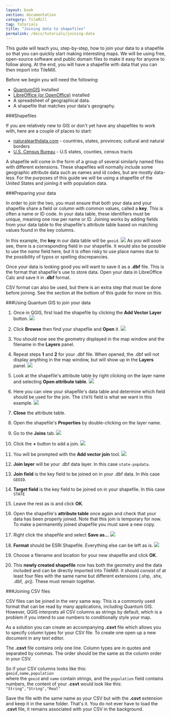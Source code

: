 ```yaml
---
layout: book
section: documentation
category: TileMill
tag: Tutorials
title: "Joining data to shapefiles"
permalink: /docs/tutorials/joining-data
---
```


This guide will teach you, step-by-step, how to join your data to a shapefile so that you can quickly start making interesting maps. We will be using free, open-source software and public domain files to make it easy for anyone to follow along. At the end, you will have a shapefile with data that you can then import into TileMill.

Before we begin you will need the following:

* [QuantumGIS](http://www.qgis.org/) installed
* [LibreOffice (or OpenOffice)](http://www.libreoffice.org/download/) installed
* A spreadsheet of geographical data.
* A shapefile that matches your data's geography.

###Shapefiles

If you are relatively new to GIS or don't yet have any shapefiles to work with, here are a couple of places to start:

* [naturalearthdata.com](http://naturalearthdata.com/downloads/) - countries, states, provinces; cultural and natural borders
* [U.S. Census Bureau](http://www.census.gov/geo/www/tiger/shp.html) - U.S states, counties, census tracts

A shapefile will come in the form of a group of several similarly named files with different extensions. These shapefiles will normally include some geographic attribute data such as names and id codes, but are mostly data-less. For the purposes of this guide we will be using a shapefile of the United States and joining it with population data.

###Preparing your data

In order to join the two, you must ensure that both your data and your shapefile share a field or column with common values, called a **key**. This is often a name or ID code. In your data table, these identifiers must be unique, meaning one row per name or ID. Joining works by adding fields from your data table to the shapefile's attribute table based on matching values found in the key columns.

In this example, the **key** in our data table will be `geoid`.
  ![](/tilemill/assets/pages/qgis-joins-5.png)
As you will soon see, there is a corresponding field in our shapefile. It would also be possible to use the *name* field here, but it is often risky to use place names due to the possibility of typos or spelling discrepancies.

Once your data is looking good you will want to save it as a **.dbf** file. This is the format that shapefile's use to store data. Open your data in LibreOffice Calc and save it in **.dbf** format.

CSV format can also be used, but there is an extra step that must be done before joining. See the section at the bottom of this guide for more on this.

###Using Quantum GIS to join your data

1. Once in QGIS, first load the shapefile by clicking the **Add Vector Layer** button.
  ![](/tilemill/assets/pages/qgis-add-layer-1.png)

2. Click **Browse** then find your shapefile and **Open** it.
  ![](/tilemill/assets/pages/qgis-add-layer-2.png)

3. You should now see the geometry displayed in the map window and the filename in the **Layers** panel.

4. Repeat steps **1** and **2** for your .dbf file. When opened, the .dbf will not display anything in the map window, but will show up in the **Layers** panel.
  ![](/tilemill/assets/pages/qgis-add-layer-3.png)

5. Look at the shapefile's attribute table by right clicking on the layer name and selecting **Open attribute table**.
  ![](/tilemill/assets/pages/qgis-joins-4.png)

6. Here you can view your shapefile's data table and determine which field should be used for the join. The `STATE` field is what we want in this example.
  ![](/tilemill/assets/pages/qgis-joins-6.png)

7. **Close** the attribute table.

8. Open the shapefile's **Properties** by double-clicking on the layer name.

9. Go to the **Joins** tab.
  ![](/tilemill/assets/pages/qgis-joins-1.png)

10. Click the **+** button to add a join.
  ![](/tilemill/assets/pages/qgis-joins-2.png)

11. You will be prompted with the **Add vector join** tool.
  ![](/tilemill/assets/pages/qgis-joins-3.png)

12. **Join layer** will be your .dbf data layer. In this case `state-popdata`.

13. **Join field** is the key field to be joined on in your .dbf data. In this case `GEOID`.

14. **Target field** is the key field to be joined on in your shapefile. In this case `STATE`

15. Leave the rest as is and click **OK**.

16. Open the shapefile's **attribute table** once again and check that your data has been properly joined. Note that this join is temporary for now. To make a permanently joined shapefile you must save a new copy.

17. Right click the shapefile and select **Save as…**
  ![](/tilemill/assets/pages/qgis-joins-7.png)

18. **Format** should be ESRI Shapefile. Everything else can be left as is.
  ![](/tilemill/assets/pages/qgis-joins-8.png)

19. Choose a filename and location for your new shapefile and click **OK**.

20. This **newly created shapefile** now has both the geometry and the data included and can be directly imported into TileMill. It should consist of at least four files with the same name but different extensions (.shp, .shx, .dbf, .prj). These must remain together.

###Joining CSV files

CSV files can be joined in the very same way. This is a commonly used format that can be read by many applications, including Quantum GIS. However, QGIS interprets all CSV columns as strings by default, which is a problem if you intend to use numbers to conditionally style your map.

As a solution you can create an accompanying **.csvt** file which allows you to specify column types for your CSV file. To create one open up a new document in any text editor.

The **.csvt** file contains only one line. Column types are in quotes and separated by commas. The order should be the same as the column order in your CSV.

So if your CSV columns looks like this:    
`geoid,name,population`    
where the `geoid` and `name` contain strings, and the `population` field contains numbers, the content of your **.csvt** would look like this:  
`"String","String","Real"`

Save the file with the same name as your CSV but with the **.csvt** extension and keep it in the same folder. That's it. You do not ever have to load the **.csvt** file, it remains associated with your CSV in the background.

